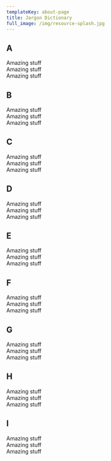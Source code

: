 ```yaml
---
templateKey: about-page
title: Jargon Dictionary
full_image: /img/resource-splash.jpg
---
```

## A

  Amazing stuff \
  Amazing stuff \
  Amazing stuff 



## B

  Amazing stuff \
  Amazing stuff \
  Amazing stuff 



## C

  Amazing stuff \
  Amazing stuff \
  Amazing stuff 



## D

  Amazing stuff \
  Amazing stuff \
  Amazing stuff 



## E

  Amazing stuff \
  Amazing stuff \
  Amazing stuff 



## F

  Amazing stuff \
  Amazing stuff \
  Amazing stuff 



## G

  Amazing stuff \
  Amazing stuff \
  Amazing stuff 



## H

  Amazing stuff \
  Amazing stuff \
  Amazing stuff 



## I

  Amazing stuff \
  Amazing stuff \
  Amazing stuff
